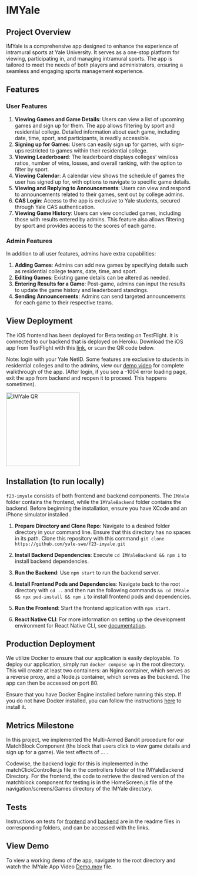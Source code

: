 # IMYale

## Project Overview

IMYale is a comprehensive app designed to enhance the experience of intramural sports at Yale University. It serves as a one-stop platform for viewing, participating in, and managing intramural sports. The app is tailored to meet the needs of both players and administrators, ensuring a seamless and engaging sports management experience.

## Features

### User Features

1. **Viewing Games and Game Details**: Users can view a list of upcoming games and sign up for them. The app allows filtering by sport and residential college. Detailed information about each game, including date, time, sport, and participants, is readily accessible.
2. **Signing up for Games**: Users can easily sign up for games, with sign-ups restricted to games within their residential college.
3. **Viewing Leaderboard**: The leaderboard displays colleges’ win/loss ratios, number of wins, losses, and overall ranking, with the option to filter by sport.
4. **Viewing Calendar**: A calendar view shows the schedule of games the user has signed up for, with options to navigate to specific game details.
5. **Viewing and Replying to Announcements**: Users can view and respond to announcements related to their games, sent out by college admins.
6. **CAS Login**: Access to the app is exclusive to Yale students, secured through Yale CAS authentication.
7. **Viewing Game History**: Users can view concluded games, including those with results entered by admins. This feature also allows filtering by sport and provides access to the scores of each game.

### Admin Features

In addition to all user features, admins have extra capabilities:

1. **Adding Games**: Admins can add new games by specifying details such as residential college teams, date, time, and sport.
2. **Editing Games**: Existing game details can be altered as needed.
3. **Entering Results for a Game**: Post-game, admins can input the results to update the game history and leaderboard standings.
4. **Sending Announcements**: Admins can send targeted announcements for each game to their respective teams.

## View Deployment

The iOS frontend has been deployed for Beta testing on TestFlight. It is connected to our backend that is deployed on Heroku. Download the iOS app from TestFlight with this [link](https://testflight.apple.com/join/0UhxthzQ), or scan the QR code below.


Note: login with your Yale NetID. Some features are exclusive to students in residential colleges and to the admins, view our [demo video](#view-demo) for complete walkthrough of the app. (After login, if you see a -1004 error loading page, exit the app from backend and reopen it to proceed. This happens sometimes).

<img src="https://github.com/yale-swe/f23-imyale/blob/metrics_milestone/IMYaleTestFlightQR.png" alt="IMYale QR" width="200">

## Installation (to run locally)

`f23-imyale` consists of both frontend and backend components. The `IMYale` folder contains the frontend, while the `IMYaleBackend` folder contains the backend. Before beginning the installation, ensure you have XCode and an iPhone simulator installed.

1. **Prepare Directory and Clone Repo**: Navigate to a desired folder directory in your command line. Ensure that this directory has no spaces in its path. Clone this repository with this command
   `git clone https://github.com/yale-swe/f23-imyale.git`

2. **Install Backend Dependencies**: Execute `cd IMYaleBackend && npm i` to install backend dependencies.
3. **Run the Backend**: Use `npm start` to run the backend server.
4. **Install Frontend Pods and Dependencies**: Navigate back to the root directory with `cd ..` and then run the following commands `&& cd IMYale && npx pod-install && npm i` to install frontend pods and dependencies.
5. **Run the Frontend**: Start the frontend application with `npm start`.
6. **React Native CLI**: For more information on setting up the development environment for React Native CLI, see [documentation](https://reactnative.dev/docs/environment-setup?os=macos&platform=ios).

## Production Deployment

We utilize Docker to ensure that our application is easily deployable. To deploy our application, simply run `docker compose up` in the root directory. This will create at least two containers: an Nginx container, which serves as a reverse proxy, and a Node.js container, which serves as the backend. The app can then be accessed on port 80.

Ensure that you have Docker Engine installed before running this step. If you do not have Docker installed, you can follow the instructions [here](https://docs.docker.com/engine/install/) to install it.

## Metrics Milestone

In this project, we implemented the Multi-Armed Bandit procedure for our MatchBlock Component (the block that users click to view game details and sign up for a game). We test effects of ... <list out changed styles>.

Codewise, the backend logic for this is implemented in the matchClickController.js file in the controllers folder of the IMYaleBackend Directory. For the frontend, the code to retrieve the desired version of the matchblock component for testing is in the HomeScreen.js file of the navigation/screens/Games directory of the IMYale directory.

## Tests

Instructions on tests for [frontend](https://github.com/yale-swe/f23-imyale/tree/main/IMYale#readme) and [backend](https://github.com/yale-swe/f23-imyale/tree/main/IMYaleBackend#readme) are in the readme files in corresponding folders, and can be accessed with the links.

## View Demo

To view a working demo of the app, navigate to the root directory and watch the IMYale App Video [Demo.mov](https://github.com/yale-swe/f23-imyale/blob/metrics_milestone/IMYale%20App%20Video%20Demo.mov) file.
